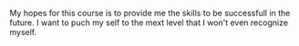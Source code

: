 My hopes for this course is to provide me the skills to be successfull in the future. I want to puch my self to the mext level that I won't even recognize myself.
